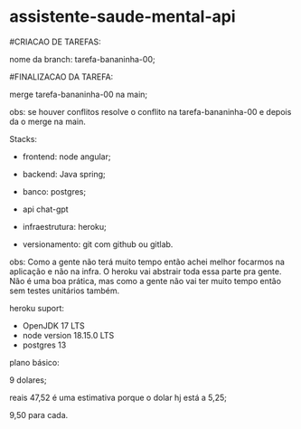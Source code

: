 # assistente-saude-mental-api

#CRIACAO DE TAREFAS:

nome da branch: tarefa-bananinha-00;

#FINALIZACAO DA TAREFA:

merge tarefa-bananinha-00 na main; 

obs: se houver conflitos resolve o conflito na tarefa-bananinha-00 e depois da o merge na main.

Stacks:

- frontend: node angular;

- backend: Java spring;

- banco: postgres;

- api chat-gpt

- infraestrutura: heroku;

- versionamento: git com github ou gitlab.

obs: Como a gente não terá muito tempo então achei melhor focarmos na aplicação e não na infra.
O heroku vai abstrair toda essa parte pra gente. Não é uma boa prática, mas como a gente não vai
ter muito tempo então sem testes unitários também. 

heroku suport:

- OpenJDK 17 LTS
- node version 18.15.0 LTS
- postgres 13

plano básico:

9 dolares; 

reais 47,52 é uma estimativa porque o dolar hj está a 5,25;

9,50 para cada.
